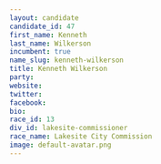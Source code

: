 ```yaml
---
layout: candidate
candidate_id: 47
first_name: Kenneth
last_name: Wilkerson
incumbent: true
name_slug: kenneth-wilkerson
title: Kenneth Wilkerson
party: 
website: 
twitter: 
facebook: 
bio: 
race_id: 13
div_id: lakesite-commissioner
race_name: Lakesite City Commission
image: default-avatar.png
---
```

